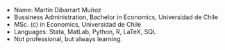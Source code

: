 - Name: Martín Dibarrart Muñoz
- Bussiness Administration, Bachelor in Economics, Universidad de Chile
- MSc. (c) in Economics, Universidad de Chile
- Languages: Stata, MatLab, Python, R, LaTeX, SQL
- Not professional, but always learning.
